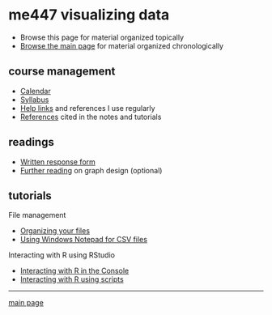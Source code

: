 
me447 visualizing data
======================

-   Browse this page for material organized topically
-   [Browse the main page](../README.md) for material organized chronologically

course management
-----------------

-   [Calendar](../cm/cm002_calendar.pdf)
-   [Syllabus](../cm/cm003_syllabus.md)
-   [Help links](../cm/cm004_getting-help.md) and references I use regularly
-   [References](../cm/cm009_references.md) cited in the notes and tutorials

readings
--------

-   [Written response form](../cm/cm014_reading-response-form.pdf)
-   [Further reading](http://www.graphdoctor.com/archives/154) on graph design (optional)

tutorials
---------

File management

-   [Organizing your files](../cm/cm010_organize-files.md)
-   [Using Windows Notepad for CSV files](../cm/cm013_notepad-for-csv.md)

Interacting with R using RStudio

-   [Interacting with R in the Console](../cm/cm011_using-console.md)
-   [Interacting with R using scripts](../cm/cm012_using-scripts.md)

------------------------------------------------------------------------

[main page](../README.md)
